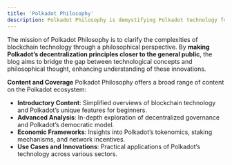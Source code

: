 ```yaml
---
title: 'Polkadot Philosophy'
description: Polkadot Philosophy is demystifying Polkadot technology for newcomers and experts with in-depth, engaging content. (inactive?)
---
```


The mission of Polkadot Philosophy is to clarify the complexities of blockchain technology through a philosophical perspective. By **making Polkadot’s decentralization principles closer to the general public**, the blog aims to bridge the gap between technological concepts and philosophical thought, enhancing understanding of these innovations.

**Content and Coverage**
Polkadot Philosophy offers a broad range of content on the Polkadot ecosystem:

- **Introductory Content**: Simplified overviews of blockchain technology and Polkadot’s unique features for beginners.
- **Advanced Analysis**: In-depth exploration of decentralized governance and Polkadot’s democratic model.
- **Economic Frameworks**: Insights into Polkadot’s tokenomics, staking mechanisms, and network incentives.
- **Use Cases and Innovations**: Practical applications of Polkadot’s technology across various sectors.
